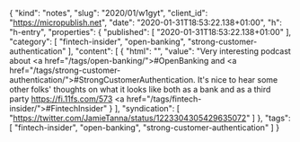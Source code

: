 {
  "kind": "notes",
  "slug": "2020/01/w1gyt",
  "client_id": "https://micropublish.net",
  "date": "2020-01-31T18:53:22.138+01:00",
  "h": "h-entry",
  "properties": {
    "published": [
      "2020-01-31T18:53:22.138+01:00"
    ],
    "category": [
      "fintech-insider",
      "open-banking",
      "strong-customer-authentication"
    ],
    "content": [
      {
        "html": "",
        "value": "Very interesting podcast about <a href=\"/tags/open-banking/\">#OpenBanking</a> and <a href=\"/tags/strong-customer-authentication/\">#StrongCustomerAuthentication</a>. It's nice to hear some other folks' thoughts on what it looks like both as a bank and as a third party https://fi.11fs.com/573 <a href=\"/tags/fintech-insider/\">#FintechInsider</a>"
      }
    ],
    "syndication": [
      "https://twitter.com/JamieTanna/status/1223304305429635072"
    ]
  },
  "tags": [
    "fintech-insider",
    "open-banking",
    "strong-customer-authentication"
  ]
}
